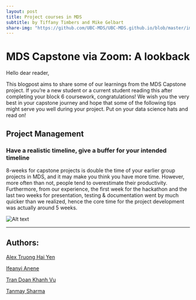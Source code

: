 ```yaml
---
layout: post
title: Project courses in MDS
subtitle: by Tiffany Timbers and Mike Gelbart
share-img: "https://github.com/UBC-MDS/UBC-MDS.github.io/blob/master/img/mds-group-contract.jpg?raw=true"
---
```



# MDS Capstone via Zoom: A lookback

Hello dear reader,

This blogpost aims to share some of our learnings from the MDS Capstone project. If you’re a new student or a current student reading this after completing your block 6 coursework, congratulations! We wish you the very best in your capstone journey and hope that some of the following tips might serve you well during your project. Put on your data science hats and read on!

## Project Management
### Have a realistic timeline, give a buffer for your intended timeline

8-weeks for capstone projects is double the time of your earlier group projects in MDS, and it may make you think you have more time. However, more often than not, people tend to overestimate their productivity. Furthermore, from our experience, the first week for the hackathon and the last two weeks for presentation, testing & documentation went by much quicker than we realized, hence the core time for the project development was actually around 5 weeks.

![Alt text](/relative/path/to/img.jpg?raw=true "Optional Title")




--------

## Authors:
[Alex Truong Hai Yen](https://www.linkedin.com/in/alextruong91/)

[Ifeanyi Anene](https://www.linkedin.com/in/ifeanyianene/)

[Tran Doan Khanh Vu](https://www.linkedin.com/in/tdkhanhvu/)

[Tanmay Sharma](https://www.linkedin.com/in/tanmaysharma19/)
